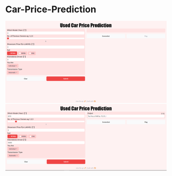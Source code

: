 # Car-Price-Prediction
<img src = "https://github.com/shashankanand13monu/Car-Selling-Prediction/blob/master/car_hug_dep.png">
<img src ="https://github.com/shashankanand13monu/Car-Selling-Prediction/blob/master/demo_car_dep.png">
